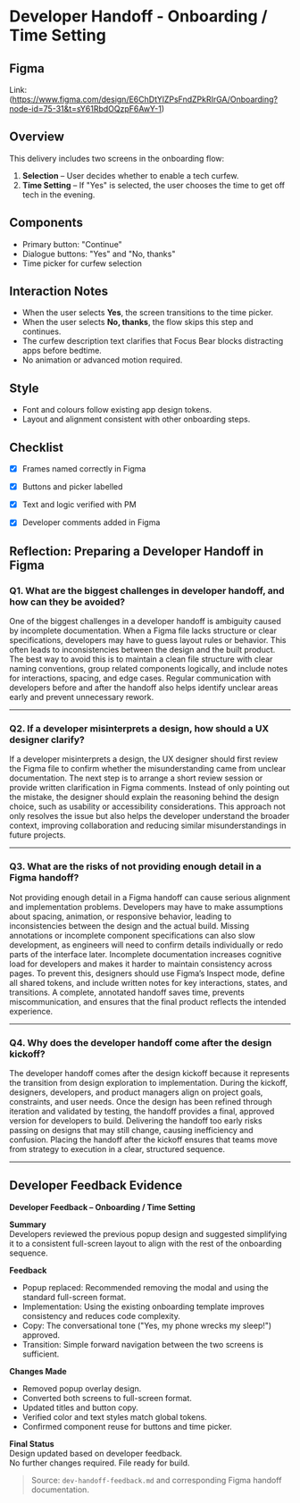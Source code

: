 # Developer Handoff - Onboarding / Time Setting

## Figma
Link: (https://www.figma.com/design/E6ChDtYlZPsFndZPkRIrGA/Onboarding?node-id=75-31&t=sY61RbdOQzpF6AwY-1)

## Overview
This delivery includes two screens in the onboarding flow:
1. **Selection** – User decides whether to enable a tech curfew.
2. **Time Setting** – If "Yes" is selected, the user chooses the time to get off tech in the evening.

## Components
- Primary button: "Continue"
- Dialogue buttons: "Yes" and "No, thanks"
- Time picker for curfew selection

## Interaction Notes
- When the user selects **Yes**, the screen transitions to the time picker.
- When the user selects **No, thanks**, the flow skips this step and continues.
- The curfew description text clarifies that Focus Bear blocks distracting apps before bedtime.
- No animation or advanced motion required.

## Style
- Font and colours follow existing app design tokens.
- Layout and alignment consistent with other onboarding steps.

## Checklist
- [x] Frames named correctly in Figma
- [x] Buttons and picker labelled
- [x] Text and logic verified with PM
- [x] Developer comments added in Figma


## Reflection: Preparing a Developer Handoff in Figma

### Q1. What are the biggest challenges in developer handoff, and how can they be avoided?

One of the biggest challenges in a developer handoff is ambiguity caused by incomplete documentation. When a Figma file lacks structure or clear specifications, developers may have to guess layout rules or behavior. This often leads to inconsistencies between the design and the built product. The best way to avoid this is to maintain a clean file structure with clear naming conventions, group related components logically, and include notes for interactions, spacing, and edge cases. Regular communication with developers before and after the handoff also helps identify unclear areas early and prevent unnecessary rework.

---

### Q2. If a developer misinterprets a design, how should a UX designer clarify?

If a developer misinterprets a design, the UX designer should first review the Figma file to confirm whether the misunderstanding came from unclear documentation. The next step is to arrange a short review session or provide written clarification in Figma comments. Instead of only pointing out the mistake, the designer should explain the reasoning behind the design choice, such as usability or accessibility considerations. This approach not only resolves the issue but also helps the developer understand the broader context, improving collaboration and reducing similar misunderstandings in future projects.

---

### Q3. What are the risks of not providing enough detail in a Figma handoff?

Not providing enough detail in a Figma handoff can cause serious alignment and implementation problems. Developers may have to make assumptions about spacing, animation, or responsive behavior, leading to inconsistencies between the design and the actual build. Missing annotations or incomplete component specifications can also slow development, as engineers will need to confirm details individually or redo parts of the interface later. Incomplete documentation increases cognitive load for developers and makes it harder to maintain consistency across pages. To prevent this, designers should use Figma’s Inspect mode, define all shared tokens, and include written notes for key interactions, states, and transitions. A complete, annotated handoff saves time, prevents miscommunication, and ensures that the final product reflects the intended experience.

---

### Q4. Why does the developer handoff come after the design kickoff?

The developer handoff comes after the design kickoff because it represents the transition from design exploration to implementation. During the kickoff, designers, developers, and product managers align on project goals, constraints, and user needs. Once the design has been refined through iteration and validated by testing, the handoff provides a final, approved version for developers to build. Delivering the handoff too early risks passing on designs that may still change, causing inefficiency and confusion. Placing the handoff after the kickoff ensures that teams move from strategy to execution in a clear, structured sequence.

---

## Developer Feedback Evidence

**Developer Feedback – Onboarding / Time Setting**

**Summary**  
Developers reviewed the previous popup design and suggested simplifying it to a consistent full-screen layout to align with the rest of the onboarding sequence.

**Feedback**  
- Popup replaced: Recommended removing the modal and using the standard full-screen format.  
- Implementation: Using the existing onboarding template improves consistency and reduces code complexity.  
- Copy: The conversational tone ("Yes, my phone wrecks my sleep!") approved.  
- Transition: Simple forward navigation between the two screens is sufficient.  

**Changes Made**  
- Removed popup overlay design.  
- Converted both screens to full-screen format.  
- Updated titles and button copy.  
- Verified color and text styles match global tokens.  
- Confirmed component reuse for buttons and time picker.  

**Final Status**  
Design updated based on developer feedback.  
No further changes required. File ready for build.  

> Source: `dev-handoff-feedback.md` and corresponding Figma handoff documentation.

